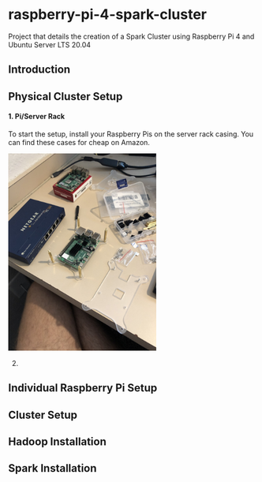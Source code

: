 # raspberry-pi-4-spark-cluster
Project that details the creation of a Spark Cluster using Raspberry Pi 4 and Ubuntu Server LTS 20.04

## Introduction

## Physical Cluster Setup
#### 1. Pi/Server Rack

To start the setup, install your Raspberry Pis on the server rack casing. You can find these cases for cheap on Amazon.

<img src="./assets/images/physical_1.jpg" width=300px>

2. 

## Individual Raspberry Pi Setup

## Cluster Setup

## Hadoop Installation

## Spark Installation
